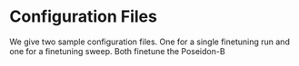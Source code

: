 # Configuration Files

We give two sample configuration files. One for a single finetuning run and one for a finetuning sweep. Both finetune the Poseidon-B